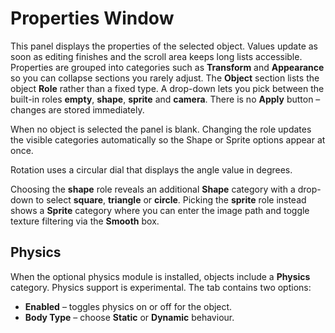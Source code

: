 # Properties Window

This panel displays the properties of the selected object. Values update as soon
as editing finishes and the scroll area keeps long lists accessible. Properties
are grouped into categories such as **Transform** and **Appearance** so you can
collapse sections you rarely adjust. The **Object** section lists the object
**Role** rather than a fixed type. A drop-down lets you pick between the
built-in roles **empty**, **shape**, **sprite** and **camera**. There is no **Apply**
button – changes are stored immediately.

When no object is selected the panel is blank. Changing the role updates the
visible categories automatically so the Shape or Sprite options appear at once.

Rotation uses a circular dial that displays the angle value in degrees.

Choosing the **shape** role reveals an additional **Shape** category
with a drop-down to select **square**, **triangle** or **circle**. Picking
the **sprite** role instead shows a **Sprite** category where you can
enter the image path and toggle texture filtering via the **Smooth** box.

## Physics

When the optional physics module is installed, objects include a **Physics**
category. Physics support is experimental. The tab contains two options:

- **Enabled** – toggles physics on or off for the object.
- **Body Type** – choose **Static** or **Dynamic** behaviour.

